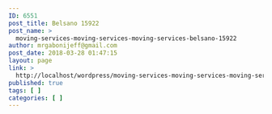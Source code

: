 ```yaml
---
ID: 6551
post_title: Belsano 15922
post_name: >
  moving-services-moving-services-moving-services-belsano-15922
author: mrgabonijeff@gmail.com
post_date: 2018-03-28 01:47:15
layout: page
link: >
  http://localhost/wordpress/moving-services-moving-services-moving-services-belsano-15922/
published: true
tags: [ ]
categories: [ ]
---
```

